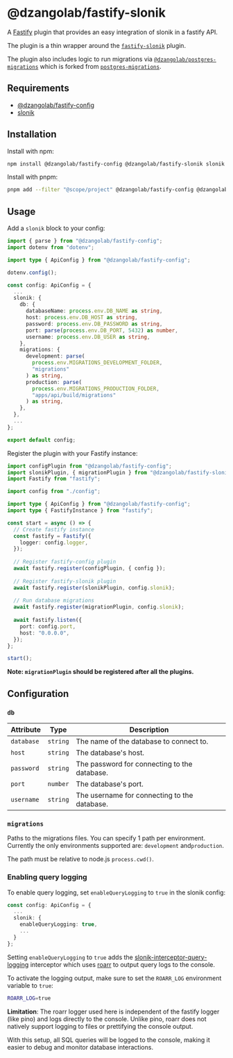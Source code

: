 # @dzangolab/fastify-slonik

A [Fastify](https://github.com/fastify/fastify) plugin that provides an easy integration of slonik  in a fastify API.

The plugin is a thin wrapper around the [`fastify-slonik`](https://github.com/spa5k/fastify-slonik) plugin.

The plugin also includes logic to run migrations via [`@dzangolab/postgres-migrations`](https://github.com/dzangolab/postgres-migrations#readme) which is forked from [`postgres-migrations`](https://github.com/thomwright/postgres-migrations#readme).

## Requirements

* [@dzangolab/fastify-config](../config/)
* [slonik](https://github.com/gajus/slonik)

## Installation

Install with npm:

```bash
npm install @dzangolab/fastify-config @dzangolab/fastify-slonik slonik
```

Install with pnpm:

```bash
pnpm add --filter "@scope/project" @dzangolab/fastify-config @dzangolab/fastify-slonik slonik
```

## Usage

Add a `slonik` block to your config:

```typescript
import { parse } from "@dzangolab/fastify-config";
import dotenv from "dotenv";

import type { ApiConfig } from "@dzangolab/fastify-config";

dotenv.config();

const config: ApiConfig = {
  ...
  slonik: {
    db: {
      databaseName: process.env.DB_NAME as string,
      host: process.env.DB_HOST as string,
      password: process.env.DB_PASSWORD as string,
      port: parse(process.env.DB_PORT, 5432) as number,
      username: process.env.DB_USER as string,
    },
    migrations: {
      development: parse(
        process.env.MIGRATIONS_DEVELOPMENT_FOLDER,
        "migrations"
      ) as string,
      production: parse(
        process.env.MIGRATIONS_PRODUCTION_FOLDER,
        "apps/api/build/migrations"
      ) as string,
    },
  },
  ...
};

export default config;
```

Register the plugin with your Fastify instance:

```typescript
import configPlugin from "@dzangolab/fastify-config";
import slonikPlugin, { migrationPlugin } from "@dzangolab/fastify-slonik";
import Fastify from "fastify";

import config from "./config";

import type { ApiConfig } from "@dzangolab/fastify-config";
import type { FastifyInstance } from "fastify";

const start = async () => {
  // Create fastify instance
  const fastify = Fastify({
    logger: config.logger,
  });
  
  // Register fastify-config plugin
  await fastify.register(configPlugin, { config });
  
  // Register fastify-slonik plugin
  await fastify.register(slonikPlugin, config.slonik);
  
  // Run database migrations
  await fastify.register(migrationPlugin, config.slonik);
  
  await fastify.listen({
    port: config.port,
    host: "0.0.0.0",
  });
};

start();
```
**Note: `migrationPlugin` should be registered after all the plugins.**

## Configuration

### `db`


| Attribute  | Type | Description |
|------------|------|-------------|
| `database` | `string` | The name of the database to connect to. |
| `host`     | `string` | The database's host. |
| `password` | `string` | The password for connecting to the database. |
| `port`     | `number` | The database's port. |
| `username` | `string` | The username for connecting to the database. |

### `migrations`

Paths to the migrations files. You can specify 1 path per environment. Currently the only environments supported are: `development` and`production`.

The path must be relative to node.js `process.cwd()`.

### Enabling query logging
To enable query logging, set `enableQueryLogging` to `true` in the slonik config:

```typescript
const config: ApiConfig = {
  ...
  slonik: {
    enableQueryLogging: true,
    ...
  }
};
```

Setting `enableQueryLogging` to `true` adds the [slonik-interceptor-query-logging](https://github.com/gajus/slonik/tree/main/packages/slonik-interceptor-query-logging) interceptor which uses [roarr](https://github.com/gajus/roarr) to output query logs to the console.

To activate the logging output, make sure to set the `ROARR_LOG` environment variable to `true`:

```bash
ROARR_LOG=true
```

**Limitation**: The roarr logger used here is independent of the fastify logger (like pino) and logs directly to the console. Unlike pino, roarr does not natively support logging to files or prettifying the console output.

With this setup, all SQL queries will be logged to the console, making it easier to debug and monitor database interactions.
